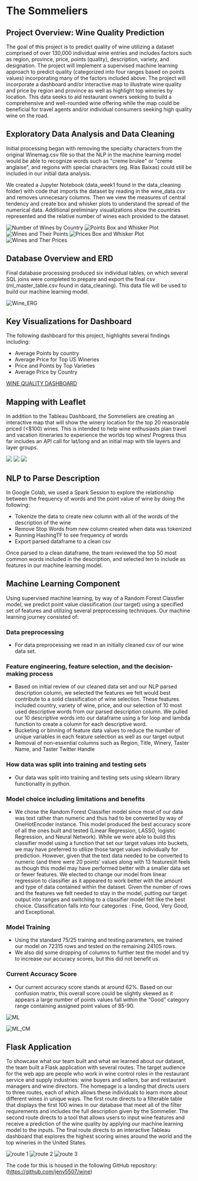 # The Sommeliers

## Project Overview: Wine Quality Prediction
The goal of this project is to predict quality of wine utilizing a dataset comprised of over 130,000 individual wine entries and includes factors such as region, province, price, points (quality), description, variety, and designation. The project will implement a supervised machine learning approach to predict quality (categorized into four ranges based on points values) incorporating many of the factors included above. The project will incorporate a dashboard and/or interactive map to illustrate wine quality and price by region and province as well as highlight top wineries by location. This data seeks to aid restaurant owners seeking to build a comprehensive and well-rounded wine offering while the map could be beneficial for travel agents and/or individual consumers seeking high quality wine on the road.

## Exploratory Data Analysis and Data Cleaning
Initial processing began with removing the specialty characters from the original Winemag.csv file so that the NLP in the machine learning model would be able to recognize words such as "creme brulee" or "creme anglaise", and regions with special characters (eg. Rias Baixas) could still be included in our initial data analysis.

We created a Jupyter Notebook (data_week1 found in the data_cleaning folder) with code that imports the dataset by reading in the wine_data.csv and removes unnecesary columns. Then we view the measures of central tendency and create box and whisker plots to understand the spread of the numerical data. Additional preliminary visualizations show the countries represented and the relative number of wines each provided to the dataset.

![Number of Wines by Country](/Images/No_wines_by_co.png)
![Points Box and Whisker Plot](/Images/Points_baw.png)
![Wines and Their Points](/Images/Wines_and_points.png)
![Prices Box and Whisker Plot](/Images/Price_baw.png)
![Wines and Ther Prices](/Images/Wines_and_prices.png)


## Database Overview and ERD
Final database processing produced six individual tables, on which several SQL joins were completed to prepare and export the final csv (ml_master_table.csv found in data_cleaning). This data file will be used to build our machine learning model.

![Wine_ERG](https://github.com/saraegregg/Mod20_Group_Challenge/blob/7b38e36570db772ee8d9019c6624737123fa9cb2/Images/database_schema_with_relationships.png)


## Key Visualizations for Dashboard
The following dashboard for this project, highlights several findings including: 

- Average Points by country
- Average Price for Top US Wineries
- Price and Points by Top Varieties
- Average Price by Country

[WINE QUALITY DASHBOARD](https://public.tableau.com/shared/Z8NXQCCPY?:display_count=n&:origin=viz_share_link)

## Mapping with Leaflet
In addition to the Tableau Dashboard, the Sommeliers are creating an interactive map that will show the winery location for the top 20 reasonable priced (<$100) wines. This is intended to help wine enthusiasts plan travel and vacation itineraries to experience the worlds top wines! Progress thus far includes an API call for lat/long and an initial map with tile layers and layer groups.

![](/Images/APIcall.png)
![](/Images/APIcall2.png)
![](/Images/Mappingv1.png)

## NLP to Parse Description
In Google Colab, we used a Spark Session to explore the relationship between the frequency of words and the point value of wine by doing the following:
- Tokenize the data to create new column with all of the words of the description of the wine
- Remove Stop Words from new column created when data was tokenized
- Running HashingTF to see frequency of words
- Export parsed dataframe to a clean csv

Once parsed to a clean dataframe, the team reviewed the top 50 most common words included in the description, and selected ten to include as features in our machine learning model. 

## Machine Learning Component 
Using supervised machine learning, by way of a Random Forest Classfier model, we predict point value classification (our target) using a specified set of features and utilizing several preprocessing techniques. Our machine learning journey consisted of:
### Data preprocessing
- For data preprocessing we read in an initially cleaned csv of our wine data set.
### Feature engineering, feature selection, and the decision-making process
- Based on initial review of our cleaned data set and our NLP parsed description column, we selected the features we felt would best contribute to a solid classification of wine selection. These features included country, variety of wine, price, and our selection of 10 most used descriptive words from our parsed description column. We pulled our 10 descriptive words into our dataframe using a for loop and lambda function to create a column for each descriptive word.
- Bucketing or binning of feature data values to reduce the number of unique variables in each feature selection as well as our target output
- Removal of non-essential columns such as Region, Title, Winery, Taster Name, and Taster Twitter Handle
### How data was split into training and testing sets
- Our data was split into training and testing sets using sklearn library functionality in python. 
### Model choice including limitations and benefits
- We chose the Random Forest Classifier model since most of our data was text rather than numeric and thus had to be converted by way of OneHotEncoder instance. This model produced the best accuracy score of all the ones built and tested (Linear Regression, LASSO, logistic Regression, and Neural Network). While we were able to build this classifier model using a function that set our target values into buckets, we may have preferred to utilize those target values individually for prediction. However, given that the text data needed to be converted to numeric (and there were 20 points’ values along with 13 features)it feels as though this model may have performed better with a smaller data set or fewer features. We elected to change our model from linear regression to classifier as it appeared to work better with the amount and type of data contained within the dataset. Given the number of rows and the features we felt needed to stay in the model, putting our target output into ranges and switching to a classifier model felt like the best choice. Classification falls into four categories : Fine, Good, Very Good, and Exceptional.
### Model Training
- Using the standard 75/25 training and testing parameters, we trained our model on 72315 rows and tested on the remaining 24105 rows.
- We also did some dropping of columns to further test the model and try to increase our accuracy scores, but this did not benefit us.
### Current Accuracy Score
- Our current accuracy score stands at around 62%. Based on our confusion matrix, this overall score could be slightly skewed as it appears a large number of points values fall within the “Good” category range containing assigned point values of 85-90.


![ML](https://github.com/saraegregg/Mod20_Group_Challenge/blob/18b929c7ab5ce643665469ae907d1d551aa79c10/Images/ML%20ModelFinal1.png)

![ML_CM](https://github.com/saraegregg/Mod20_Group_Challenge/blob/18b929c7ab5ce643665469ae907d1d551aa79c10/Images/ML%20FinalCMpng.png)

## Flask Application
To showcase what our team built and what we learned about our dataset, the team built a Flask application with several routes. The target audience for the web app are people who work in wine control roles in the restaurant service and supply industries: wine buyers and sellers, bar and restaurant managers and wine directors.  The homepage is a landing that directs users to three routes, each of which allows these individuals to learn more about different wines in unique ways. The first route directs to a filterable table that displays the first 100 wines in our database that meet all of the filter requirements and includes the full description given by the Sommelier. The second route directs to a tool that allows users to input wine features and receive a prediction of the wine quality by applying our machine learning model to the inputs. The final route directs to an interactive Tableau dashboard that explores the highest scoring wines around the world and the top wineries in the United States. 

![route 1](/Images/route1.png)
![route 2](/Images/route2.png)
![route 3](/Images/route3.png)

The code for this is housed in the following GitHub repository: (https://github.com/jenv5507/wine)